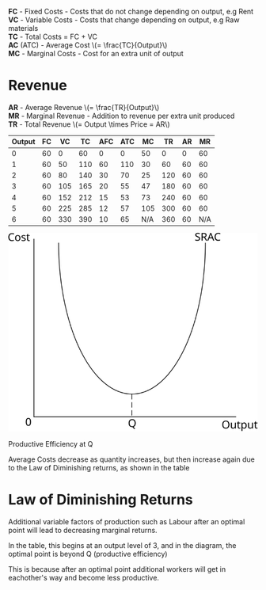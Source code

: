 **FC** - Fixed Costs - Costs that do not change depending on output, e.g Rent  
**VC** - Variable Costs - Costs that change depending on output, e.g Raw materials  
**TC** - Total Costs = FC + VC  
**AC** (ATC) - Average Cost \\(= \frac{TC}{Output}\\)  
**MC** - Marginal Costs - Cost for an extra unit of output

# Revenue #
**AR** - Average Revenue \\(= \frac{TR}{Output}\\)  
**MR** - Marginal Revenue - Addition to revenue per extra unit produced  
**TR** - Total Revenue \\(= Output \times Price = AR\\)

| Output | FC | VC | TC | AFC | ATC | MC | TR | AR | MR |
| ---    |--- |--- |--- | --- | --- |--- |--- |--- |--- |
| 0      | 60 | 0  | 60 | 0   | 0   | 50 | 0  | 0  | 60 |
| 1      | 60 | 50 | 110| 60  | 110 | 30 | 60 | 60 | 60 |
| 2      | 60 | 80 | 140| 30  | 70  | 25 | 120| 60 | 60 |
| 3      | 60 | 105| 165| 20  | 55  | 47 | 180| 60 | 60 |
| 4      | 60 | 152| 212| 15  | 53  | 73 | 240| 60 | 60 |
| 5      | 60 | 225| 285| 12  | 57  | 105| 300| 60 | 60 |
| 6      | 60 | 330| 390| 10  | 65  | N/A| 360| 60 | N/A|

![SRAC Curve](diagrams/srac_curve.svg#mono-black)

Productive Efficiency at Q

Average Costs decrease as quantity increases, but then increase again due to the Law of Diminishing returns, as shown in the table

# Law of Diminishing Returns #
Additional variable factors of production such as Labour after an optimal point will lead to decreasing marginal returns.

In the table, this begins at an output level of 3, and in the diagram, the optimal point is beyond Q (productive efficiency)

This is because after an optimal point additional workers will get in eachother's way and become less productive.